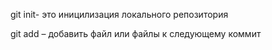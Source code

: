 git init- это иницилизация локального репозитория

git add – добавить файл или файлы к следующему коммит
